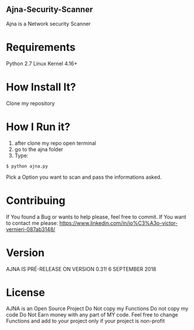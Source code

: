 ## Ajna-Security-Scanner

Ajna is a Network security Scanner

# Requirements 

Python 2.7
Linux Kernel 4.16+

# How Install It?

Clone my repository

# How I Run it?

1. after clone my repo open terminal
2. go to the ajna folder
3. Type:
```
$ python ajna.py
``` 
Pick a Option you want to scan and pass the informations asked.

# Contribuing

If You found a Bug or wants to help please, feel free to commit.
If You want to contact me please: https://www.linkedin.com/in/jo%C3%A3o-victor-vernieri-087ab3148/

# Version 

AJNA IS PRÉ-RELEASE ON VERSION 0.31! 6 SEPTEMBER 2018

# License

AJNA is an Open Source Project
Do Not copy my Functions
Do not copy my code
Do Not Earn money with any part of MY code.
Feel free to change Functions and add to your project only if your project is non-profit


